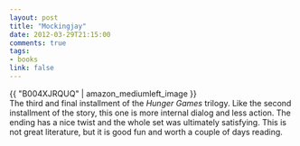 ```yaml
---
layout: post
title: "Mockingjay"
date: 2012-03-29T21:15:00
comments: true
tags:
- books
link: false
---
```

{{ "B004XJRQUQ" | amazon_mediumleft_image }}  
The third and final installment of the _Hunger Games_ trilogy. Like the second installment of the story, this one is more internal dialog and less action. The ending has a nice twist and the whole set was ultimately satisfying. This is not great literature, but it is good fun and worth a couple of days reading.
